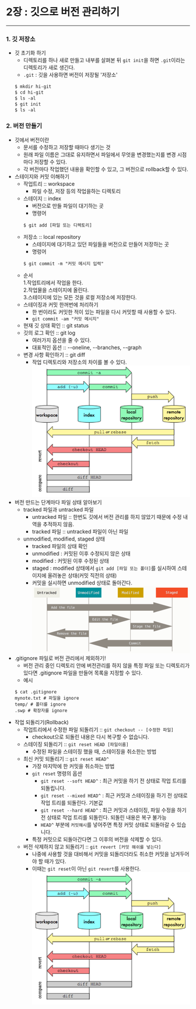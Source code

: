 # 2장 : 깃으로 버전 관리하기

---

### 1. 깃 저장소
- 깃 초기화 하기
    - 디렉토리를 하나 새로 만들고 내부를 살펴본 뒤 `git init`을 하면 `.git`이라는 디렉토리가 새로 생긴다.
    - `.git` : 깃을 사용하면 버전이 저장될 '저장소'
    ```
    $ mkdir hi-git
    $ cd hi-git
    $ ls -al
    $ git init
    $ ls -al
    ```

### 2. 버전 만들기
- 깃에서 버전이란
    - 문서를 수정하고 저장할 때마다 생기는 것
    - 원래 파일 이름은 그대로 유지하면서 파일에서 무엇을 변경했는지를 변경 시점마다 저장할 수 있다.
    - 각 버전마다 작업했던 내용을 확인할 수 있고, 그 버전으로 rollback할 수 있다.
- 스테이지와 커밋 이해하기
    - 작업트리 :: workspace
        - 파일 수정, 저장 등의 작업을하는 디렉토리
    - 스테이지 :: index
        - 버전으로 만들 파일이 대기하는 곳
        - 명령어
        ```
        $ git add [파일 또는 디렉토리]
        ```
    - 저장소 :: local repository
        - 스테이지에 대기하고 있던 파일들을 버전으로 만들어 저장하는 곳
        - 명렁어
        ```
        $ git commit -m "커밋 메시지 입력"
        ```
    - 순서  
        1.작업트리에서 작업을 한다.  
        2.작업물을 스테이지에 올린다.  
        3.스테이지에 있는 모든 것을 로컬 저장소에 저장한다.
    - 스테이징과 커밋 한꺼번에 처리하기
        - 한 번이라도 커밋한 적이 있는 파일을 다시 커밋할 때 사용할 수 있다.
        - `git commit -am "커밋 메시지"`
    - 현재 깃 상태 확인 :: git status
    - 깃의 로그 확인 :: git log
        - 여러가지 옵션을 줄 수 있다.
        - 대표적인 옵션 :: --oneline, --branches, --graph
    - 변경 사항 확인하기 :: git diff
        - 작업 디렉토리와 저장소의 차이를 볼 수 있다.  
    ![이미지 대체](/images/work.PNG)
- 버전 만드는 단계마다 파일 상태 알아보기
    - tracked 파일과 untracked 파일
        - untracked 파일 :: 한번도 깃에서 버전 관리를 하지 않았기 때문에 수정 내역을 추적하지 않음.
        - tracked 파일 :: untracked 파일이 아닌 파일
    - unmodified, modified, staged 상태
        - tracked 파일의 상태 확인
        - unmodified : 커밋된 이후 수정되지 않은 상태
        - modified : 커밋된 이후 수정된 상태
        - staged : modified 상태에서 `git add [파일 또는 폴더]`를 실시하여 스테이지에 올려놓은 상태(커밋 직전의 상태)
        - 커밋을 실시하면 unmodified 상태로 돌아간다.  
    ![이미지 대체](/images/untracked.PNG)
- .gitignore 파일로 버전 관리에서 제외하기!
    - 버전 관리 중인 디렉토리 안에 버전관리를 하지 않을 특정 파일 또는 디렉토리가 있다면 .gitignore 파일을 만들어 목록을 지정할 수 있다.
    - 예시
    ```
    $ cat .gitignore
    mynote.txt # 파일을 ignore
    temp/ # 폴더를 ignore
    .swp # 확장자를 ignore
    ```
- 작업 되돌리기(Rollback)
    - 작업트리에서 수정한 파일 되돌리기 :: `git checkout -- [수정한 파일]`
        - checkout으로 되돌린 내용은 다시 복구할 수 없습니다.
    - 스테이징 되돌리기 :: `git reset HEAD [파일이름]`
        - 수정된 파일을 스테이징 했을 때, 스테이징을 취소한는 방법
    - 최신 커밋 되돌리기 :: `git reset HEAD^`
        - 가장 마지막에 한 커밋을 취소하는 방법
        - `git reset` 명령의 옵션
            - `git reset --soft HEAD^` : 최근 커밋을 하기 전 상태로 작업 트리를 되돌립니다.
            - `git reset --mixed HEAD^` : 최근 커밋과 스테이징을 하기 전 상태로 작업 트리를 되돌린다. 기본값
            - `git reset --hard HEAD^` : 최근 커밋과 스테이징, 파일 수정을 하기 전 상태로 작업 트리를 되돌린다. 되돌린 내용은 복구 불가능
            - `HEAD^` 부분에 `커밋해시`를 넣어주면 특정 커밋 상태로 되돌아갈 수 있습니다.
        - 특정 커밋으로 되돌아간다면 그 이후의 버전을 삭제할 수 있다.
    - 버전 삭제하지 않고 되돌리기 :: `git revert [커밋 해쉬를 넣는다]`
        - 나중에 사용할 것을 대비해서 커밋을 되돌리더라도 취소한 커밋을 남겨두어야 할 때가 있다.
        - 이때는 `git reset`이 아닌 `git revert`를 사용한다.  
    ![이미지 대체](/images/work.PNG)